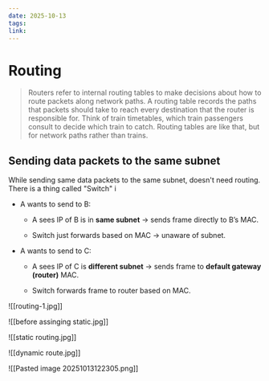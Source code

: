 ```yaml
---
date: 2025-10-13
tags:
link:
---
```


# Routing

> Routers refer to internal routing tables to make decisions about how to route packets along network paths. A routing table records the paths that packets should take to reach every destination that the router is responsible for. Think of train timetables, which train passengers consult to decide which train to catch. Routing tables are like that, but for network paths rather than trains.

## Sending data packets to the same subnet

While sending same data packets to the same subnet, doesn't need routing. There is a thing called "Switch" i


- A wants to send to B:
    
    - A sees IP of B is in **same subnet** → sends frame directly to B’s MAC.
        
    - Switch just forwards based on MAC → unaware of subnet.
        
- A wants to send to C:
    
    - A sees IP of C is **different subnet** → sends frame to **default gateway (router)** MAC.
        
    - Switch forwards frame to router based on MAC.



![[routing-1.jpg]]

![[before assinging static.jpg]]

![[static routing.jpg]]

![[dynamic route.jpg]]

![[Pasted image 20251013122305.png]]
